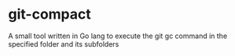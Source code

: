 # git-compact

A small tool written in Go lang to execute the git gc command in the specified folder and its subfolders
